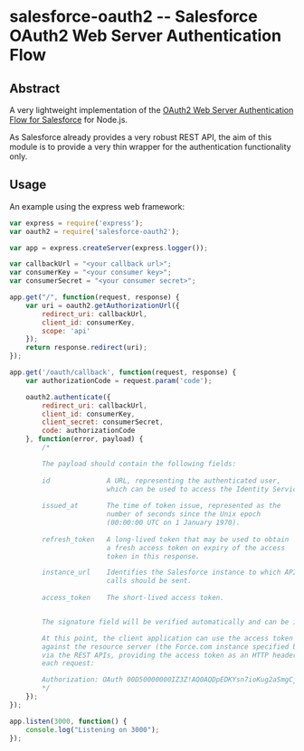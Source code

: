 # salesforce-oauth2 -- Salesforce OAuth2 Web Server Authentication Flow

## Abstract

A very lightweight implementation of the [OAuth2 Web Server Authentication Flow for Salesforce](http://wiki.developerforce.com/page/Digging_Deeper_into_OAuth_2.0_on_Force.com) for Node.js.

As Salesforce already provides a very robust REST API, the aim of this module is to provide a very thin wrapper for the authentication functionality only.

## Usage 

An example using the express web framework:

````javascript
var express = require('express');
var oauth2 = require('salesforce-oauth2');

var app = express.createServer(express.logger());

var callbackUrl = "<your callback url>";
var consumerKey = "<your consumer key>";
var consumerSecret = "<your consumer secret>";

app.get("/", function(request, response) {
	var uri = oauth2.getAuthorizationUrl({
		redirect_uri: callbackUrl,
		client_id: consumerKey,
		scope: 'api'
	});
	return response.redirect(uri);
});

app.get('/oauth/callback', function(request, response) {
	var authorizationCode = request.param('code');

	oauth2.authenticate({
		redirect_uri: callbackUrl,
		client_id: consumerKey,
		client_secret: consumerSecret,
		code: authorizationCode
	}, function(error, payload) {
		/*

		The payload should contain the following fields:
		
		id 				A URL, representing the authenticated user,
						which can be used to access the Identity Service.
		
		issued_at		The time of token issue, represented as the 
						number of seconds since the Unix epoch
						(00:00:00 UTC on 1 January 1970).
		
		refresh_token	A long-lived token that may be used to obtain
						a fresh access token on expiry of the access 
						token in this response. 

		instance_url	Identifies the Salesforce instance to which API
						calls should be sent.
		
		access_token	The short-lived access token.


		The signature field will be verified automatically and can be ignored.

		At this point, the client application can use the access token to authorize requests 
		against the resource server (the Force.com instance specified by the instance URL) 
		via the REST APIs, providing the access token as an HTTP header in 
		each request:

		Authorization: OAuth 00D50000000IZ3Z!AQ0AQDpEDKYsn7ioKug2aSmgCjgrPjG...
		*/
	});	
});

app.listen(3000, function() {
	console.log("Listening on 3000");
});
````